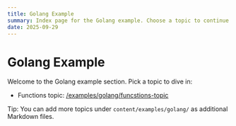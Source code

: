 ```yaml
---
title: Golang Example
summary: Index page for the Golang example. Choose a topic to continue.
date: 2025-09-29
---
```


# Golang Example

Welcome to the Golang example section. Pick a topic to dive in:

- Functions topic: [/examples/golang/funcstions-topic](/examples/golang/funcstions-topic)

Tip: You can add more topics under `content/examples/golang/` as additional Markdown files.
